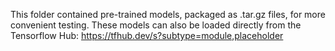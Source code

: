 This folder contained pre-trained models, packaged as .tar.gz files, for more convenient testing. These models can also be loaded directly from the Tensorflow Hub:
https://tfhub.dev/s?subtype=module,placeholder
